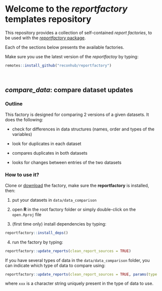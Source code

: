 

# Welcome to the *reportfactory* templates repository

This repository provides a collection of self-contained *report factories*, to
be used with the [*reportfactory*
package](https://github.com/reconhub/reportfactory).

Each of the sections below presents the available factories.

Make sure you use the latest version of the *reportfactoy* by typing:


```r
remotes::install_github("reconhub/reportfactory")
```


<br>

## *compare_data*: compare dataset updates

### Outline

This factory is designed for comparing 2 versions of a given datasets. It does
the following:

* check for differences in data structures (names, order and types of the variables)

* look for duplicates in each dataset

* compares duplicates in both datasets

* looks for changes between entries of the two datasets


### How to use it?

Clone or [download](https://github.com/reconhub/report_factories_templates/archive/master.zip) the factory, make sure the **reportfactory** is installed, then:

1. put your datasets in `data/data_comparison`

2. open **R** in the root factory folder or simply double-click on the
   `open.Rproj` file
   
3. (first time only) install dependencies by typing:


```r
reportfactory::install_deps()
```

4. run the factory by typing:


```r
reportfactory::update_reports(clean_report_sources = TRUE)
```

If you have several types of data in the `data/data_comparison` folder, you can
indicate which type of data to compare using:


```r
reportfactory::update_reports(clean_report_sources = TRUE, params(type = "xxx"))
```

where `xxx` is a character string uniquely present in the type of data to use.


<br>
